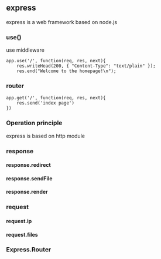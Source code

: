 ## express

express is a web framework based on node.js

### use()

use middleware

```
app.use('/', function(req, res, next){
    res.writeHead(200, { "Content-Type": "text/plain" });
    res.end("Welcome to the homepage!\n");
```

### router

```
app.get('/', function(req, res, next){
    res.send('index page')
})
```

### Operation principle

express is based on http module


### response 

#### response.redirect

#### response.sendFile

#### response.render


### request

#### request.ip

#### request.files

### Express.Router
